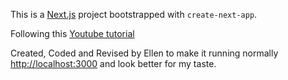 This is a [Next.js](https://nextjs.org/) project bootstrapped with `create-next-app`.

Following this [Youtube tutorial](https://www.youtube.com/watch?v=986hztrfaSQ&ab_channel=JavaScriptMastery)

Created, Coded and Revised by Ellen to make it running normally [http://localhost:3000](http://localhost:3000) and look better for my taste.
